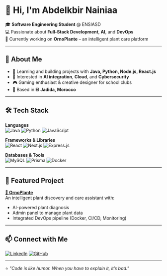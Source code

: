 # 👋 Hi, I'm Abdelkbir Nainiaa

🎓 **Software Engineering Student** @ ENSIASD  
💻 Passionate about **Full-Stack Development**, **AI**, and **DevOps**  
🎯 Currently working on **OrnoPlante** – an intelligent plant care platform

---

## 🚀 About Me
- 🌱 Learning and building projects with **Java, Python, Node.js, React.js**
- 🔭 Interested in **AI integration**, **Cloud**, and **Cybersecurity**
- 🎮 Gaming enthusiast & creative designer for school clubs
- 📍 Based in **El Jadida, Morocco**

---

## 🛠 Tech Stack

**Languages**  
![Java](https://img.shields.io/badge/Java-ED8B00?style=for-the-badge&logo=openjdk&logoColor=white)
![Python](https://img.shields.io/badge/Python-3776AB?style=for-the-badge&logo=python&logoColor=white)
![JavaScript](https://img.shields.io/badge/JavaScript-F7DF1E?style=for-the-badge&logo=javascript&logoColor=black)

**Frameworks & Libraries**  
![React](https://img.shields.io/badge/React-20232A?style=for-the-badge&logo=react&logoColor=61DAFB)
![Next.js](https://img.shields.io/badge/Next.js-000000?style=for-the-badge&logo=nextdotjs&logoColor=white)
![Express.js](https://img.shields.io/badge/Express.js-404D59?style=for-the-badge)

**Databases & Tools**  
![MySQL](https://img.shields.io/badge/MySQL-005C84?style=for-the-badge&logo=mysql&logoColor=white)
![Prisma](https://img.shields.io/badge/Prisma-2D3748?style=for-the-badge&logo=prisma&logoColor=white)
![Docker](https://img.shields.io/badge/Docker-2496ED?style=for-the-badge&logo=docker&logoColor=white)

---

## 📌 Featured Project
**[🌿 OrnoPlante](https://github.com/yourusername/ornoplante)**  
An intelligent plant discovery and care assistant with:
- AI-powered plant diagnosis
- Admin panel to manage plant data
- Integrated DevOps pipeline (Docker, CI/CD, Monitoring)

---

## 📫 Connect with Me
[![LinkedIn](https://img.shields.io/badge/LinkedIn-Abdelkbir%20Nainiaa-blue?style=for-the-badge&logo=linkedin)](https://linkedin.com/in/yourlinkedin)
[![GitHub](https://img.shields.io/badge/GitHub-vrtx771-black?style=for-the-badge&logo=github)](https://github.com/vrtx771)

---

⭐️ *"Code is like humor. When you have to explain it, it’s bad."*
